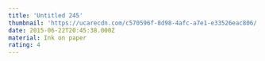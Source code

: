 ```yaml
---
title: 'Untitled 245'
thumbnail: 'https://ucarecdn.com/c570596f-8d98-4afc-a7e1-e33526eac806/'
date: 2015-06-22T20:45:38.000Z
material: Ink on paper
rating: 4
---
```

